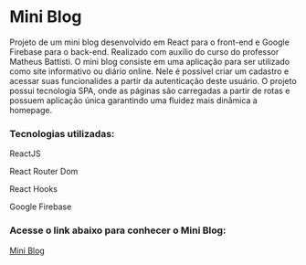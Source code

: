 # Mini Blog

Projeto de um mini blog desenvolvido em React para o front-end e Google Firebase para o back-end. Realizado com auxílio do curso do professor Matheus Battisti. O mini blog consiste em uma aplicação para ser utilizado como site informativo ou diário online. Nele é possível criar um cadastro e acessar suas funcionalides a partir da autenticação deste usuário. O projeto possui tecnologia SPA, onde as páginas são carregadas a partir de rotas e possuem aplicação única garantindo uma fluidez mais dinâmica a homepage.

### Tecnologias utilizadas:

<p>ReactJS</p>
<p>React Router Dom</p>
<p>React Hooks</p>
<p>Google Firebase</p>

### Acesse o link abaixo para conhecer o Mini Blog:

<a href="https://julian-andrade.github.io/miniblog/">Mini Blog</a>
